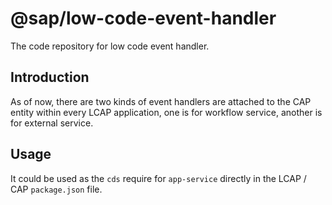 # @sap/low-code-event-handler
The code repository for low code event handler.

## Introduction
As of now, there are two kinds of event handlers are attached to the CAP entity within every LCAP application, one is for workflow service, another is for external service.

## Usage
It could be used as the `cds` require for `app-service` directly in the LCAP / CAP `package.json` file.